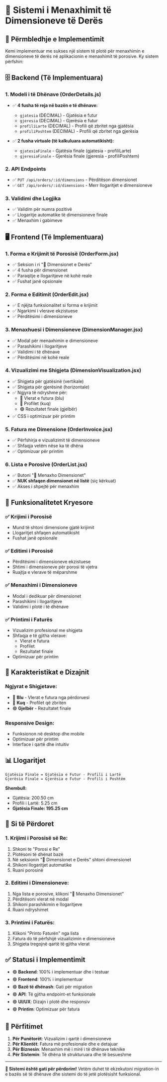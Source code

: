 # 📏 Sistemi i Menaxhimit të Dimensioneve të Derës

## 🎯 Përmbledhje e Implementimit

Kemi implementuar me sukses një sistem të plotë për menaxhimin e dimensioneve të derës në aplikacionin e menaxhimit të porosive. Ky sistem përfshin:

## 🗄️ **Backend (Të Implementuara)**

### 1. **Modeli i të Dhënave (OrderDetails.js)**
- ✅ **4 fusha të reja në bazën e të dhënave:**
  - `gjatesia` (DECIMAL) - Gjatësia e futur
  - `gjeresia` (DECIMAL) - Gjerësia e futur  
  - `profiliLarte` (DECIMAL) - Profili që zbritet nga gjatësia
  - `profiliPoshtem` (DECIMAL) - Profili që zbritet nga gjerësia

- ✅ **2 fusha virtuale (të kalkuluara automatikisht):**
  - `gjatesiaFinale` - Gjatësia finale (gjatesia - profiliLarte)
  - `gjeresiaFinale` - Gjerësia finale (gjeresia - profiliPoshtem)

### 2. **API Endpoints**
- ✅ `PUT /api/orders/:id/dimensions` - Përditëson dimensionet
- ✅ `GET /api/orders/:id/dimensions` - Merr llogaritjet e dimensioneve

### 3. **Validimi dhe Logjika**
- ✅ Validim për numra pozitivë
- ✅ Llogaritje automatike të dimensioneve finale
- ✅ Menaxhim i gabimeve

## 🖥️ **Frontend (Të Implementuara)**

### 1. **Forma e Krijimit të Porosisë (OrderForm.jsx)**
- ✅ Seksion i ri "📏 Dimensionet e Derës"
- ✅ 4 fusha për dimensionet
- ✅ Paraqitje e llogaritjeve në kohë reale
- ✅ Fushat janë opsionale

### 2. **Forma e Editimit (OrderEdit.jsx)**
- ✅ E njëjta funksionalitet si forma e krijimit
- ✅ Ngarkimi i vlerave ekzistuese
- ✅ Përditësimi i dimensioneve

### 3. **Menaxhuesi i Dimensioneve (DimensionManager.jsx)**
- ✅ Modal për menaxhimin e dimensioneve
- ✅ Parashikimi i llogaritjeve
- ✅ Validimi i të dhënave
- ✅ Përditësimi në kohë reale

### 4. **Vizualizimi me Shigjeta (DimensionVisualization.jsx)**
- ✅ Shigjeta për gjatësinë (vertikale)
- ✅ Shigjeta për gjerësinë (horizontale)
- ✅ Ngjyra të ndryshme për:
  - 🔵 Vlerat e futura (blu)
  - 🔴 Profilet (kuq)
  - 🟢 Rezultatet finale (gjelbër)
- ✅ CSS i optimizuar për printim

### 5. **Fatura me Dimensione (OrderInvoice.jsx)**
- ✅ Përfshirja e vizualizimit të dimensioneve
- ✅ Shfaqja vetëm nëse ka të dhëna
- ✅ Optimizuar për printim

### 6. **Lista e Porosive (OrderList.jsx)**
- ✅ Butoni "📏 Menaxho Dimensionet"
- ✅ **NUK shfaqen dimensionet në listë** (siç kërkuat)
- ✅ Akses i shpejtë për menaxhim

## 🔧 **Funksionalitetet Kryesore**

### ✅ **Krijimi i Porosisë**
- Mund të shtoni dimensione gjatë krijimit
- Llogaritjet shfaqen automatikisht
- Fushat janë opsionale

### ✅ **Editimi i Porosisë**
- Përditësimi i dimensioneve ekzistuese
- Shtimi i dimensioneve për porosi të vjetra
- Ruajtja e vlerave të mëparshme

### ✅ **Menaxhimi i Dimensioneve**
- Modal i dedikuar për dimensionet
- Parashikimi i llogaritjeve
- Validimi i plotë i të dhënave

### ✅ **Printimi i Faturës**
- Vizualizim profesional me shigjeta
- Shfaqja e të gjitha vlerave:
  - Vlerat e futura
  - Profilet
  - Rezultatet finale
- Optimizuar për printim

## 🎨 **Karakteristikat e Dizajnit**

### **Ngjyrat e Shigjetave:**
- 🔵 **Blu** - Vlerat e futura nga përdoruesi
- 🔴 **Kuq** - Profilet që zbriten
- 🟢 **Gjelbër** - Rezultatet finale

### **Responsive Design:**
- Funksionon në desktop dhe mobile
- Optimizuar për printim
- Interface i qartë dhe intuitiv

## 📊 **Llogaritjet**

```
Gjatësia Finale = Gjatësia e Futur - Profili i Lartë
Gjerësia Finale = Gjerësia e Futur - Profili i Poshtëm
```

**Shembull:**
- Gjatësia: 200.50 cm
- Profili i Lartë: 5.25 cm
- **Gjatësia Finale: 195.25 cm**

## 🚀 **Si të Përdoret**

### **1. Krijimi i Porosisë së Re:**
1. Shkoni te "Porosi e Re"
2. Plotësoni të dhënat bazë
3. Në seksionin "📏 Dimensionet e Derës" shtoni dimensionet
4. Shikoni llogaritjet automatike
5. Ruani porosinë

### **2. Editimi i Dimensioneve:**
1. Nga lista e porosive, klikoni "📏 Menaxho Dimensionet"
2. Përditësoni vlerat në modal
3. Shikoni parashikimin e llogaritjeve
4. Ruani ndryshimet

### **3. Printimi i Faturës:**
1. Klikoni "Printo Faturën" nga lista
2. Fatura do të përfshijë vizualizimin e dimensioneve
3. Shigjeta tregojnë qartë të gjitha vlerat

## ✅ **Statusi i Implementimit**

- 🟢 **Backend**: 100% i implementuar dhe i testuar
- 🟢 **Frontend**: 100% i implementuar
- 🟢 **Bazë të dhënash**: Gati për migration
- 🟢 **API**: Të gjitha endpoint-et funksionale
- 🟢 **UI/UX**: Dizajn i plotë dhe responsiv
- 🟢 **Printim**: Optimizuar për fatura

## 🎯 **Përfitimet**

1. **Për Punëtorët**: Vizualizim i qartë i dimensioneve
2. **Për Klientët**: Fatura më profesionale dhe e detajuar
3. **Për Biznesin**: Menaxhim më i mirë i të dhënave teknike
4. **Për Sistemin**: Të dhëna të strukturuara dhe të besueshme

---

**🎉 Sistemi është gati për përdorim!** Vetëm duhet të ekzekutoni migration-in e bazës së të dhënave dhe sistemi do të jetë plotësisht funksional. 